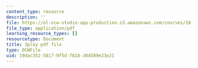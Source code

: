 ```yaml
---
content_type: resource
description: ''
file: https://ol-ocw-studio-app-production.s3.amazonaws.com/courses/18-03sc-differential-equations-fall-2011/19dac35258179f5df818304589e23e21_MCrDzhpu3-s.pdf
file_type: application/pdf
learning_resource_types: []
resourcetype: Document
title: 3play pdf file
type: OCWFile
uid: 19dac352-5817-9f5d-f818-304589e23e21
---
```

